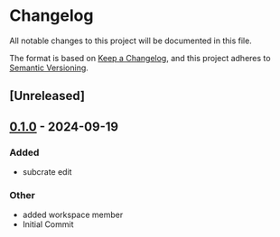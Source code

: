 # Changelog

All notable changes to this project will be documented in this file.

The format is based on [Keep a Changelog](https://keepachangelog.com/en/1.0.0/),
and this project adheres to [Semantic Versioning](https://semver.org/spec/v2.0.0.html).

## [Unreleased]

## [0.1.0](https://github.com/Profiidev/release-plz-test/releases/tag/release-plz-test-v0.1.0) - 2024-09-19

### Added

- subcrate edit

### Other

- added workspace member
- Initial Commit
